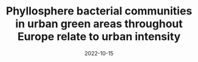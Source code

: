 ---
title: "Phyllosphere bacterial communities in urban green areas throughout Europe relate to urban intensity"
collection: publications
permalink: /publication/2022-phyllosphere-bacteria
date: 2022-10-15
venue: 'FEMS Microbiology Ecology'
paperurl: 'https://doi.org/10.1093/femsec/fiac106'
citation: 'Muyshondt, B., Wuyts, K., Van Mensel, A., Smets, W., Lebeer, S., Aleixo, C., ... & Samson, R. (2022). Phyllosphere bacterial communities in urban green areas throughout Europe relate to urban intensity. FEMS Microbiology Ecology, 98(10), fiac106.'
--- 